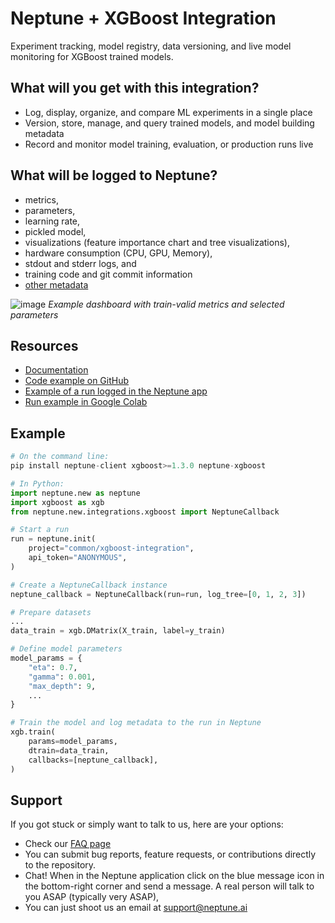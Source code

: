 # Neptune + XGBoost Integration

Experiment tracking, model registry, data versioning, and live model monitoring for XGBoost trained models.

## What will you get with this integration?

* Log, display, organize, and compare ML experiments in a single place
* Version, store, manage, and query trained models, and model building metadata
* Record and monitor model training, evaluation, or production runs live

## What will be logged to Neptune?

* metrics,
* parameters,
* learning rate,
* pickled model,
* visualizations (feature importance chart and tree visualizations),
* hardware consumption (CPU, GPU, Memory),
* stdout and stderr logs, and
* training code and git commit information
* [other metadata](https://docs.neptune.ai/you-should-know/what-can-you-log-and-display)

![image](https://user-images.githubusercontent.com/97611089/160614588-5d839a11-e2f9-4eed-a3d1-39314ebdb1ea.png)
*Example dashboard with train-valid metrics and selected parameters*


## Resources

* [Documentation](https://docs.neptune.ai/integrations-and-supported-tools/model-training/xgboost)
* [Code example on GitHub](https://github.com/neptune-ai/examples/blob/main/integrations-and-supported-tools/xgboost/scripts/Neptune_XGBoost_train.py)
* [Example of a run logged in the Neptune app](https://app.neptune.ai/o/common/org/xgboost-integration/e/XGBOOST-84/dashboard/train-e395296a-4f3d-4a58-ab88-6ef06bbac657)
* [Run example in Google Colab](https://colab.research.google.com/github/neptune-ai/examples/blob/main/integrations-and-supported-tools/xgboost/notebooks/Neptune_XGBoost.ipynb)

## Example

```python
# On the command line:
pip install neptune-client xgboost>=1.3.0 neptune-xgboost
```
```python
# In Python:
import neptune.new as neptune
import xgboost as xgb
from neptune.new.integrations.xgboost import NeptuneCallback

# Start a run
run = neptune.init(
    project="common/xgboost-integration",
    api_token="ANONYMOUS",
)

# Create a NeptuneCallback instance
neptune_callback = NeptuneCallback(run=run, log_tree=[0, 1, 2, 3])

# Prepare datasets
...
data_train = xgb.DMatrix(X_train, label=y_train)

# Define model parameters
model_params = {
    "eta": 0.7,
    "gamma": 0.001,
    "max_depth": 9,
    ...
}

# Train the model and log metadata to the run in Neptune
xgb.train(
    params=model_params,
    dtrain=data_train,
    callbacks=[neptune_callback],
)
```

## Support

If you got stuck or simply want to talk to us, here are your options:

* Check our [FAQ page](https://docs.neptune.ai/getting-started/getting-help#frequently-asked-questions)
* You can submit bug reports, feature requests, or contributions directly to the repository.
* Chat! When in the Neptune application click on the blue message icon in the bottom-right corner and send a message. A real person will talk to you ASAP (typically very ASAP),
* You can just shoot us an email at support@neptune.ai
